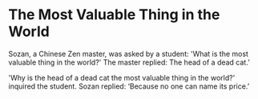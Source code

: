 # The Most Valuable Thing in the World

Sozan, a Chinese Zen master, was asked by a student: 'What is the most valuable thing in the world?' The master replied: The head of a dead cat.’

'Why is the head of a dead cat the most valuable thing in the world?' inquired the student. Sozan replied: ‘Because no one can name its price.’